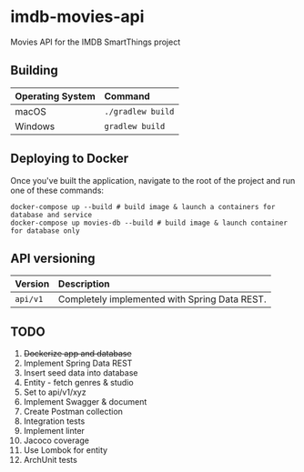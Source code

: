 # imdb-movies-api
Movies API for the IMDB SmartThings project

## Building

| Operating System | Command           |
| :--------------- | :---------------- |
| macOS            | `./gradlew build` |
| Windows          | `gradlew build`   |

## Deploying to Docker

Once you've built the application, navigate to the root of the project and run one of these commands:
```shell script
docker-compose up --build # build image & launch a containers for database and service
docker-compose up movies-db --build # build image & launch container for database only
```

## API versioning

| Version  | Description |
| -------- | :---------- |
| `api/v1` | Completely implemented with Spring Data REST. |


## TODO
1. ~~Dockerize app and database~~
1. Implement Spring Data REST
1. Insert seed data into database
1. Entity - fetch genres & studio
1. Set to api/v1/xyz
1. Implement Swagger & document
1. Create Postman collection
1. Integration tests
1. Implement linter
1. Jacoco coverage
1. Use Lombok for entity
1. ArchUnit tests